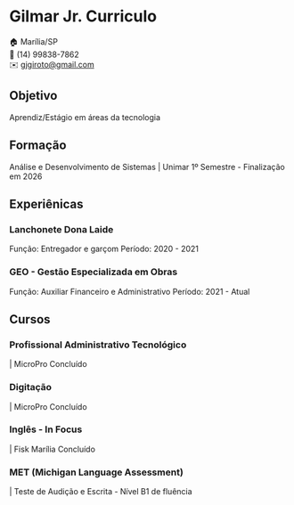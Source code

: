 # Gilmar Jr. Curriculo

:house: Marília/SP <br>
:iphone: (14) 99838-7862 <br>
:envelope: gjgiroto@gmail.com

## Objetivo
Aprendiz/Estágio em áreas da tecnologia  

## Formação 
Análise e Desenvolvimento de Sistemas | Unimar
1º Semestre - Finalização em 2026

## Experiênicas
### Lanchonete Dona Laide
Função: Entregador e garçom
Período: 2020 - 2021

### GEO - Gestão Especializada em Obras
Função: Auxiliar Financeiro e Administrativo 
Período: 2021 - Atual

## Cursos
### Profissional Administrativo Tecnológico
| MicroPro
Concluído
### Digitação
| MicroPro
Concluído 
### Inglês - In Focus 
| Fisk Marília
Concluído
### MET (Michigan Language Assessment) 
| Teste de Audição e Escrita - Nível B1 de fluência








